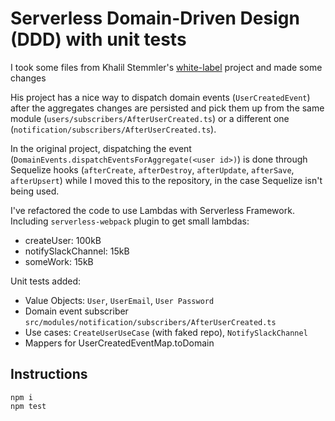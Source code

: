 # Serverless Domain-Driven Design (DDD) with unit tests
I took some files from Khalil Stemmler's [white-label](https://github.com/stemmlerjs/white-label) project and made some changes

His project has a nice way to dispatch domain events (`UserCreatedEvent`) after the aggregates changes are persisted and pick them up from the same module (`users/subscribers/AfterUserCreated.ts`) or a different one (`notification/subscribers/AfterUserCreated.ts`).

In the original project, dispatching the event (`DomainEvents.dispatchEventsForAggregate(<user id>)`) is done through Sequelize hooks (`afterCreate`, `afterDestroy`, `afterUpdate`, `afterSave`, `afterUpsert`) while I moved this to the repository, in the case Sequelize isn't being used.

I've refactored the code to use Lambdas with Serverless Framework. Including `serverless-webpack` plugin to get small lambdas:
* createUser: 100kB
* notifySlackChannel: 15kB
* someWork: 15kB

Unit tests added:
* Value Objects: `User`, `UserEmail`, `User Password`
* Domain event subscriber `src/modules/notification/subscribers/AfterUserCreated.ts`
* Use cases: `CreateUserUseCase` (with faked repo), `NotifySlackChannel`
* Mappers for UserCreatedEventMap.toDomain

## Instructions
```
npm i
npm test 
```
